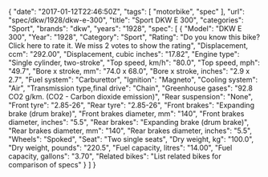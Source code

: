 {
    "date": "2017-01-12T22:46:50Z",
    "tags": [
        "motorbike",
        "spec"
    ],
    "url": "spec\/dkw\/1928\/dkw-e-300",
    "title": "Sport DKW E 300",
    "categories": "Sport",
    "brands": "dkw",
    "years": "1928",
    "spec": [
        {
            "Model": "DKW E 300",
            "Year": "1928",
            "Category": "Sport",
            "Rating": "Do you know this bike?Click here to rate it. We miss 2 votes to show the rating",
            "Displacement, ccm": "292.00",
            "Displacement, cubic inches": "17.82",
            "Engine type": "Single cylinder, two-stroke",
            "Top speed, km\/h": "80.0",
            "Top speed, mph": "49.7",
            "Bore x stroke, mm": "74.0 x 68.0",
            "Bore x stroke, inches": "2.9 x 2.7",
            "Fuel system": "Carburettor",
            "Ignition": "Magneto",
            "Cooling system": "Air",
            "Transmission type,final drive": "Chain",
            "Greenhouse gases": "92.8 CO2 g\/km. (CO2 - Carbon dioxide emission)",
            "Rear suspension": "None",
            "Front tyre": "2.85-26",
            "Rear tyre": "2.85-26",
            "Front brakes": "Expanding brake (drum brake)",
            "Front brakes diameter, mm": "140",
            "Front brakes diameter, inches": "5.5",
            "Rear brakes": "Expanding brake (drum brake)",
            "Rear brakes diameter, mm": "140",
            "Rear brakes diameter, inches": "5.5",
            "Wheels": "Spoked",
            "Seat": "Two single seats",
            "Dry weight, kg": "100.0",
            "Dry weight, pounds": "220.5",
            "Fuel capacity, litres": "14.00",
            "Fuel capacity, gallons": "3.70",
            "Related bikes": "List related bikes for comparison of specs"
        }
    ]
}